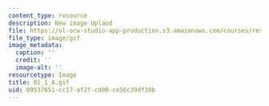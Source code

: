 ```yaml
---
content_type: resource
description: New image Uplaod
file: https://ol-ocw-studio-app-production.s3.amazonaws.com/courses/res-21g-01-kana-spring-2010/09537651cc17af2fcd00ce56c39df38b_01_1_A.gif
file_type: image/gif
image_metadata:
  caption: ''
  credit: ''
  image-alt: ''
resourcetype: Image
title: 01_1_A.gif
uid: 09537651-cc17-af2f-cd00-ce56c39df38b
---
```

